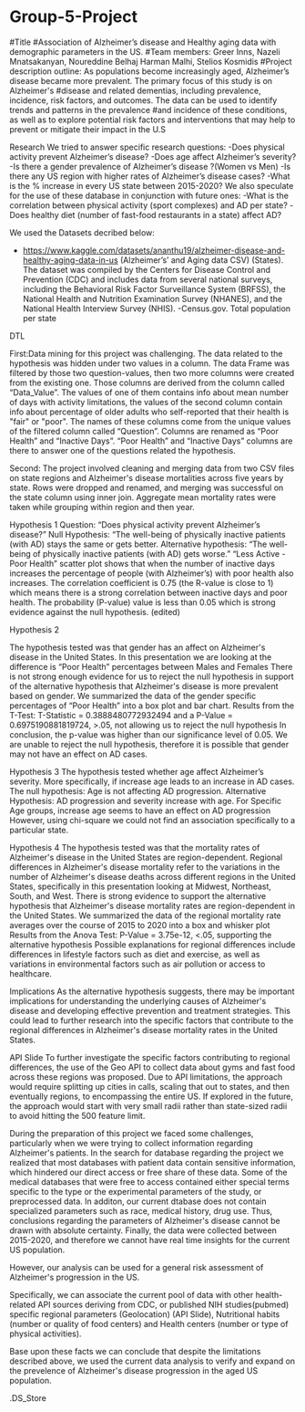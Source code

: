 # Group-5-Project
#Title
#Association of Alzheimer’s disease and Healthy aging data with demographic parameters in the US.
#Team members: Greer Inns, Nazeli Mnatsakanyan, Noureddine Belhaj Harman Malhi, Stelios Kosmidis
#Project description outline: 
As populations become increasingly aged, Alzheimer’s disease became more prevalent. The primary focus of this study is on Alzheimer's #disease and related dementias, including prevalence, incidence, risk factors, and outcomes. The data can be used to identify trends and patterns in the prevalence #and incidence of these conditions, as well as to explore potential risk factors and interventions that may help to prevent or mitigate their impact in the U.S

Research
We tried to answer specific research questions:
-Does physical activity prevent Alzheimer’s disease?
-Does age affect Alzheimer’s severity?
-Is there a gender prevalence of Alzheimer’s disease ?(Women vs Men)
-Is there any US region with higher rates of Alzheimer’s disease cases?
-What is the % increase in every US state between 2015-2020?
We also speculate for the use of these database in conjunction with future ones:
-What is the correlation between physical activity (sport complexes) and AD per state?
-Does healthy diet (number of fast-food restaurants in a state) affect AD?


We used the  Datasets decribed below:
- https://www.kaggle.com/datasets/ananthu19/alzheimer-disease-and-healthy-aging-data-in-us (Alzheimer’s’ and Aging data CSV)  (States). The dataset was compiled by the Centers for Disease Control and Prevention (CDC) and includes data from several national surveys, including the Behavioral Risk Factor Surveillance System (BRFSS), the National Health and Nutrition Examination Survey (NHANES), and the National Health Interview Survey (NHIS).
-Census.gov. Total population per state

DTL

First:Data mining for this project was challenging. The data related to the hypothesis was hidden under two values in a column. The data Frame was filtered by those two question-values, then two more columns were created from the existing one.
Those columns are derived from the column called “Data_Value”. The values of one of them contains info about mean number of days with activity limitations, the values of the second column contain info about percentage of older adults who self-reported that their health is "fair" or "poor".
The names of these columns come from the unique values of the filtered column called “Question”. Columns are renamed as “Poor Health” and “Inactive Days”.
“Poor Health” and “Inactive Days” columns are there to answer one of the questions related the hypothesis.

Second: The project involved cleaning and merging data from two CSV files on state regions and Alzheimer's disease mortalities across five years by state.
Rows were dropped and renamed, and merging was successful on the state column using inner join.
Aggregate mean mortality rates were taken while grouping within region and then year.

Hypothesis 1
Question:    “Does physical activity prevent Alzheimer’s disease?”
Null Hypothesis:   “The well-being of physically inactive patients (with AD) stays the same or gets better.
Alternative hypothesis: “The well-being of physically inactive patients (with AD) gets worse.”
“Less Active - Poor Health” scatter plot shows that when the number of inactive days increases the percentage of people (with Alzheimer’s) with poor health also increases.
The correlation coefficient is 0.75 (the R-value is close to 1) which means there is a strong correlation between inactive days and poor health.
The probability (P-value) value is less than 0.05 which is strong evidence against the null hypothesis. (edited) 

Hypothesis 2
 
The hypothesis tested was that gender has an affect on Alzheimer's disease in the United States.
In this presentation we are looking at the difference is “Poor Health” percentages between Males and Females
There is not strong enough evidence for us to reject the null hypothesis in support of the alternative hypothesis that Alzheimer's disease is more prevalent based on gender.
We summarized the data of the gender specific percentages of “Poor Health” into a box plot and bar chart.
Results from the T-Test: T-Statistic = 0.3888480772932494 and a P-Value = 0.6975190881819724, >.05, not allowing us to reject the null hypothesis
In conclusion, the p-value was higher than our significance level of 0.05. We are unable to reject the null hypothesis, therefore it is possible that gender may not have an effect on AD cases.

Hypothesis 3
The hypothesis tested whether age affect Alzheimer’s severity. More specifically, if increase age leads to an increase in AD cases.
The null hypothesis: Age is not affecting AD progression.
Alternative Hypothesis: AD progression and severity increase with age.
For Specific Age groups, increase age seems to have an effect on AD progression
However, using chi-square we could not find an association specifically to a particular state. 


Hypothesis 4
The hypothesis tested was that the mortality rates of Alzheimer's disease in the United States are region-dependent.
Regional differences in Alzheimer's disease mortality refer to the variations in the number of Alzheimer's disease deaths across different regions in the United States, specifically in this presentation looking at Midwest, Northeast, South, and West.
There is strong evidence to support the alternative hypothesis that Alzheimer's disease mortality rates are region-dependent in the United States.
We summarized the data of the regional mortality rate averages over the course of 2015 to 2020 into a box and whisker plot
Results from the Anova Test: P-Value = 3.75e-12, <.05, supporting the alternative hypothesis
Possible explanations for regional differences include differences in lifestyle factors such as diet and exercise, as well as variations in environmental factors such as air pollution or access to healthcare.

Implications
As the alternative hypothesis suggests, there may be important implications for understanding the underlying causes of Alzheimer's disease and developing effective prevention and treatment strategies.
This could lead to further research into the specific factors that contribute to the regional differences in Alzheimer's disease mortality rates in the United States.

API Slide
To further investigate the specific factors contributing to regional differences, the use of the Geo API to collect data about gyms and fast food across these regions was proposed. Due to API limitations, the approach would require splitting up cities in calls, scaling that out to states, and then eventually regions, to encompassing the entire US. If explored in the future, the approach would start with very small radii rather than state-sized radii to avoid hitting the 500 feature limit.

During the preparation of this project we faced some challenges, particularly when we were trying to collect information regarding Alzheimer's patients. 
In the search for database regarding the project we realized that most databases with patient data contain sensitive information,
which hindered our direct access or free share of these data.
Some of the medical databases that were free to access contained either special terms specific to the type or the experimental parameters of the study,
or preprocessed data. In additon, our current dtabase does not contain specialized parameters such as race, medical history, drug use. Thus,  conclusions regarding the parameters of Alzheimer's disease cannot be drawn with absolute certainty. Finally, the data were collected between 2015-2020, and therefore we cannot have real time insights for the current US population.

However, our analysis can be used for a general risk assessment of Alzheimer's progression in the US.

Specifically, we can associate the current pool of data with other health-related API sources deriving from  CDC, or published NIH studies(pubmed) 
specific regional parameters (Geolocation) (API Slide), Nutritional habits (number or quality of food centers) and  Health centers (number or type of physical activities).

Base upon these facts we can conclude that despite the limitations described above, we used the current data analysis to verify and expand on the prevelence
of Alzheimer's disease progression in the aged US population.


.DS_Store
